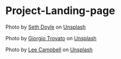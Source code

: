 # Project-Landing-page
Photo by <a href="https://unsplash.com/@sxth?utm_content=creditCopyText&utm_medium=referral&utm_source=unsplash">Seth Doyle</a> on <a href="https://unsplash.com/photos/black-and-blue-turntable-on-brown-wooden-side-table-wYrByI2RKx8?utm_content=creditCopyText&utm_medium=referral&utm_source=unsplash">Unsplash</a>

Photo by <a href="https://unsplash.com/@giorgiotrovato?utm_content=creditCopyText&utm_medium=referral&utm_source=unsplash">Giorgio Trovato</a> on <a href="https://unsplash.com/photos/black-and-gray-stereo-turntable-beside-clear-glass-bottle-iHqPY4LG21U?utm_content=creditCopyText&utm_medium=referral&utm_source=unsplash">Unsplash</a>
    
Photo by <a href="https://unsplash.com/@leecampbell?utm_content=creditCopyText&utm_medium=referral&utm_source=unsplash">Lee  Campbell</a> on <a href="https://unsplash.com/photos/gray-and-black-vinyl-turn-table-QVnw_3l_n0Y?utm_content=creditCopyText&utm_medium=referral&utm_source=unsplash">Unsplash</a>
  
